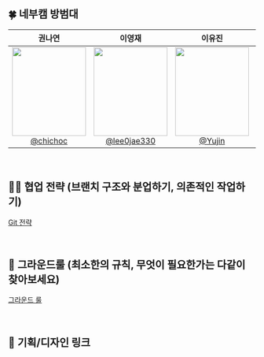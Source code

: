 ## 🍀 네부캠 방범대
| **권나연** | **이영재** | **이유진** | **최경일** | **홍현지** |
| :------: |  :------: |  :------: |  :------: |  :------: |
| [<img src="https://i.namu.wiki/i/qWyoh8nA_DcTuY4gqcmkFC2k5Sbn8D6yVCVRQHMhJD-eRYtugUDNg6jP-v0VqbnFdCjL4jYrepNXw9ey8ouFAA.webp" height=180 width=150> <br/> @chichoc](https://github.com/chichoc) | [<img src="https://i.namu.wiki/i/4xQD4LBkRRW5MdrFZj6vsSTZsN8kd1q_H4uXLi5D06yVH-u8NFtgCDglmR9e_8D2WFlwV8xn1-m1BWAQy_1Epw.webp" height=180 width=150> <br/> @lee0jae330](https://github.com/lee0jae330) | [<img src="https://i.namu.wiki/i/zfd-NOPP39XJ49BUBLXu8d3SAPsYnpvqYviuQHzSe8FqI6DhYAaHp5Nx30dWi_Q5XGUcbczMfuSp1lOMAN3NvA.webp" height=180 width=150> <br/> @Yujin](https://github.com/Ujaa) | [<img src="https://i.namu.wiki/i/hWLEwQhnjvdoRZQhrgHMKAZjiSVPO5D86_nBD6OCVLHamm0dM7Ssv2KTfYgjJj-V_X3hMsgV-LeIgI7lmbqzhA.webp" height=180 width=150> <br/> @inhachoi](https://github.com/inhachoi) | [<img src="https://i.namu.wiki/i/5Veq9acZq3uqIUMsQbKyf4wjHiuk500_e7LUTtdWvG_2m7Wax-Anb5bFATOMsQReegqabE05_P6Swl9h9vUl3g.webp" height=180 width=150> <br/> @Honghyeonji](https://github.com/Honghyeonji) |

<br />

## 🧙‍♀️ 협업 전략 (브랜치 구조와 분업하기, 의존적인 작업하기)
[Git 전략](https://github.com/boostcampwm-2024/web31-boostproject/wiki/Git-%EC%A0%84%EB%9E%B5)

<br />

## 📌 그라운드룰 (최소한의 규칙, 무엇이 필요한가는 다같이 찾아보세요)
[그라운드 룰](https://github.com/boostcampwm-2024/web31-boostproject/wiki/%EA%B7%B8%EB%9D%BC%EC%9A%B4%EB%93%9C-%EB%A3%B0)

<br />

## 🎨 기획/디자인 링크
